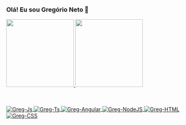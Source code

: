 ### Olá! Eu sou Gregório Neto 👋

<div>
  <a href="https://github.com/igregorioneto">
  <img height="180em" src="https://github-readme-stats.vercel.app/api?username=igregorioneto&show_icons=true&theme=highcontrast,&include_all_commits=true&count_private=true"/>
  <img height="180em" src="https://github-readme-stats.vercel.app/api/top-langs/?username=igregorioneto&layout=compact&langs_count=7&theme=highcontrast,"/>
</div>
  
<div>
  <script src="https://tryhackme.com/badge/1120178"></script>
</div>

##
<div style="display: inline_block"><br>
  <img align="center" alt="Greg-Js" src="https://img.shields.io/badge/JavaScript-F7DF1E?style=for-the-badge&logo=javascript&logoColor=black">
  <img align="center" alt="Greg-Ts" src="https://img.shields.io/badge/TypeScript-007ACC?style=for-the-badge&logo=typescript&logoColor=white">
  <img align="center" alt="Greg-Angular" src="https://img.shields.io/badge/Angular-DD0031?style=for-the-badge&logo=angular&logoColor=white">
  <img align="center" alt="Greg-NodeJS" src="https://img.shields.io/badge/Node.js-43853D?style=for-the-badge&logo=node.js&logoColor=white">
  <img align="center" alt="Greg-HTML" src="https://img.shields.io/badge/HTML5-E34F26?style=for-the-badge&logo=html5&logoColor=white">
  <img align="center" alt="Greg-CSS" src="https://img.shields.io/badge/CSS3-1572B6?style=for-the-badge&logo=css3&logoColor=white">
</div>
  
